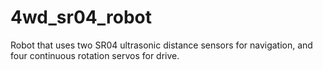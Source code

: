 # 4wd_sr04_robot
Robot that uses two SR04 ultrasonic distance sensors for navigation, and four continuous rotation servos for drive.
